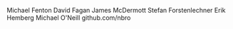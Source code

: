Michael Fenton
David Fagan
James McDermott
Stefan Forstenlechner
Erik Hemberg
Michael O'Neill
github.com/nbro
